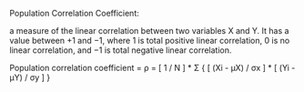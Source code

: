Population Correlation Coefficient:

a measure of the linear correlation between two variables X and Y. It has a value between +1 and −1, where 1 is total positive linear correlation, 0 is no linear correlation, and −1 is total negative linear correlation.

Population correlation coefficient = ρ = [ 1 / N ] * Σ { [ (Xi - μX) / σx ] * [ (Yi - μY) / σy ] }